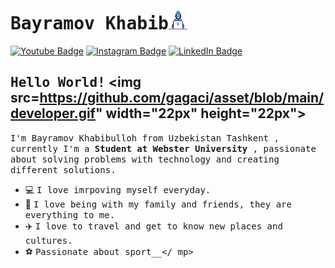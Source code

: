 # <samp>Bayramov Khabib</samp><img src="https://github.com/gagaci/asset/blob/main/developer.gif" width="30px" height="30px">

[![Youtube Badge](https://img.shields.io/badge/Youtube-%23E4405F.svg?&style=flat-square&logo=youtube&logoColor=white&color=071A2C&link=https://www.youtube.com/channel/UCzZnnB25KHmMC4n2kKpL6qw)](https://www.youtube.com/channel/UCzZnnB25KHmMC4n2kKpL6qw)
[![Instagram Badge](https://img.shields.io/badge/Instagram-%23E4405F.svg?&style=flat-square&logo=instagram&logoColor=white&color=071A2C&link=https://www.instagram.com/bayramov.xv)](https://www.instagram.com/bayramov.xv)
[![LinkedIn Badge](https://img.shields.io/badge/LinkedIn-%23E4405F.svg?&style=flat-square&logo=linkedin&logoColor=white&color=071A2C&link=https://www.linkedin.com/in/khabibulloh-bayramov/)](https://www.linkedin.com/in/khabibulloh-bayramov/)

## <samp>Hello World!</samp> <img src=https://github.com/gagaci/asset/blob/main/developer.gif" width="22px" height="22px">

<samp>I'm Bayramov Khabibulloh from Uzbekistan Tashkent , currently I'm a __Student at Webster University__ , passionate about solving problems with technology and creating different solutions.

- 💻&nbsp;<samp>I love imrpoving myself everyday.</samp>
- 🏡&nbsp;<samp>I love being with my family and friends, they are everything to me.</samp>
- ✈️&nbsp;<samp>I love to travel and get to know new places and cultures.</samp>
- ⚽&nbsp;<samp>Passionate about  sport__</ mp>
